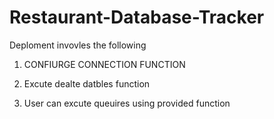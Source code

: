 # Restaurant-Database-Tracker


Deploment invovles the following



1. CONFIURGE CONNECTION FUNCTION 

2. Excute dealte datbles function 

3. User can excute queuires using provided function 
